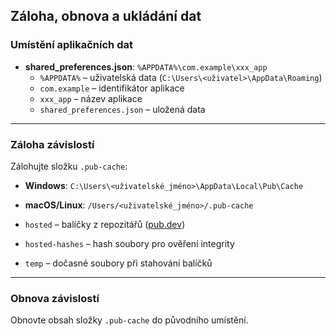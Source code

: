 ## Záloha, obnova a ukládání dat

### Umístění aplikačních dat

- **shared_preferences.json**: `%APPDATA%\com.example\xxx_app`
    - `%APPDATA%` – uživatelská data (`C:\Users\<uživatel>\AppData\Roaming`)
    - `com.example` – identifikátor aplikace
    - `xxx_app` – název aplikace
    - `shared_preferences.json` – uložená data

---

### Záloha závislostí

Zálohujte složku `.pub-cache`:

- **Windows**: `C:\Users\<uživatelské_jméno>\AppData\Local\Pub\Cache`
- **macOS/Linux**: `/Users/<uživatelské_jméno>/.pub-cache`

- `hosted` – balíčky z repozitářů ([pub.dev](https://pub.dev/))
- `hosted-hashes` – hash soubory pro ověření integrity
- `temp` – dočasné soubory při stahování balíčků

---

### Obnova závislostí

Obnovte obsah složky `.pub-cache` do původního umístění.